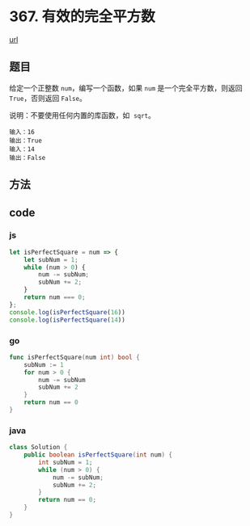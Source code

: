 # 367. 有效的完全平方数


[url](https://leetcode-cn.com/problems/valid-perfect-square/)


## 题目

给定一个正整数 `num`，编写一个函数，如果 `num` 是一个完全平方数，则返回 `True`，否则返回 `False`。

说明：不要使用任何内置的库函数，如  `sqrt`。




```
输入：16
输出：True
输入：14
输出：False
```


## 方法

## code

### js

```js
let isPerfectSquare = num => {
    let subNum = 1;
    while (num > 0) {
        num -= subNum;
        subNum += 2;
    }
    return num === 0;
};
console.log(isPerfectSquare(16))
console.log(isPerfectSquare(14))
```

### go

```go
func isPerfectSquare(num int) bool {
	subNum := 1
	for num > 0 {
		num -= subNum
		subNum += 2
	}
	return num == 0
}
```

### java

```java
class Solution {
    public boolean isPerfectSquare(int num) {
        int subNum = 1;
        while (num > 0) {
            num -= subNum;
            subNum += 2;
        }
        return num == 0;
    }
}
```

